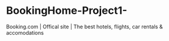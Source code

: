 # BookingHome-Project1-
Booking.com | Offical site | The best hotels, flights, car rentals &amp; accomodations
